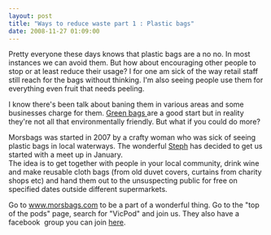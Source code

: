 ```yaml
---
layout: post
title: "Ways to reduce waste part 1 : Plastic bags"
date: 2008-11-27 01:09:00
---
```


Pretty everyone these days knows that plastic bags are a no no. In most instances we can avoid them. But how about encouraging other people to stop or at least reduce their usage? I for one am sick of the way retail staff still reach for the bags without thinking. I'm also seeing people use them for everything even fruit that needs peeling.

I know there's been talk about baning them in various areas and some businesses charge for them. [Green bags ][1]are a good start but in reality they're not all that environmentally friendly. But what if you could do more?

 [1]: http://www.smh.com.au/news/environment/how-green-is-your-bag/2005/04/24/1114281452076.html

Morsbags was started in 2007 by a crafty woman who was sick of seeing plastic bags in local waterways. The wonderful [Steph][2] has decided to get us started with a meet up in January.  
The idea is to get together with people in your local community, drink wine and make reusable cloth bags (from old duvet covers, curtains from charity shops etc) and hand them out to the unsuspecting public for free on specified dates outside different supermarkets.

 [2]: http://blogportion.blogspot.com/

Go to <a href="http://www.morsbags.com" target="_blank">www.morsbags.com</a> to be a part of a wonderful thing. Go to the "top of the pods" page, search for "VicPod" and join us. They also have a facebook  group you can join [here][3].

 [3]: http://www.facebook.com/s.php?q=craftea&init=q&sid=c09ff3b1c8f8aab9bf69c70a429fde54#/group.php?gid=35841435307